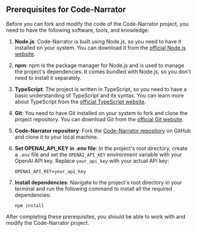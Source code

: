 ## Prerequisites for Code-Narrator

Before you can fork and modify the code of the Code-Narrator project, you need to have the following software, tools, and knowledge:

1. **Node.js**: Code-Narrator is built using Node.js, so you need to have it installed on your system. You can download it from the [official Node.js website](https://nodejs.org/).

2. **npm**: npm is the package manager for Node.js and is used to manage the project's dependencies. It comes bundled with Node.js, so you don't need to install it separately.

3. **TypeScript**: The project is written in TypeScript, so you need to have a basic understanding of TypeScript and its syntax. You can learn more about TypeScript from the [official TypeScript website](https://www.typescriptlang.org/).

4. **Git**: You need to have Git installed on your system to fork and clone the project repository. You can download Git from the [official Git website](https://git-scm.com/).

5. **Code-Narrator repository**: Fork the [Code-Narrator repository](https://github.com/ffrappo/code-narrator-turbo) on GitHub and clone it to your local machine.

6. **Set OPENAI_API_KEY in .env file**: In the project's root directory, create a `.env` file and set the `OPENAI_API_KEY` environment variable with your OpenAI API key. Replace `your_api_key` with your actual API key:

   ```
   OPENAI_API_KEY=your_api_key
   ```

7. **Install dependencies**: Navigate to the project's root directory in your terminal and run the following command to install all the required dependencies:

   ```
   npm install
   ```

After completing these prerequisites, you should be able to work with and modify the Code-Narrator project.